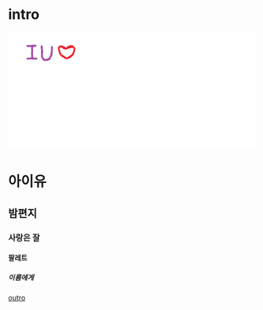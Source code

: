 # intro
[![아이유](https://github.com/IUlovely/intro/blob/master/IU.png?raw=true)](https://www.youtube.com/watch?v=BzYnNdJhZQw)
# 아이유
## 밤편지
### 사랑은 잘
#### 팔레트
##### 이름에게
[outro](https://iulovely.github.io/OUTRO/.)
